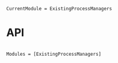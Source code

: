 ```@meta
CurrentModule = ExistingProcessManagers
```

# API

```@index
```

```@autodocs
Modules = [ExistingProcessManagers]
```

